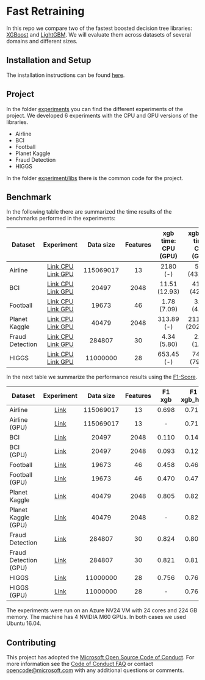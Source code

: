 # Fast Retraining

In this repo we compare two of the fastest boosted decision tree libraries: [XGBoost](https://github.com/dmlc/xgboost) and [LightGBM](https://github.com/microsoft/LightGBM). We will evaluate them across datasets of several domains and different sizes.

## Installation and Setup

The installation instructions can be found [here](./INSTALL.md).

## Project

In the folder [experiments](./experiments) you can find the different experiments of the project. We developed 6 experiments with the CPU and GPU versions of the libraries.

* Airline
* BCI
* Football
* Planet Kaggle
* Fraud Detection
* HIGGS

In the folder [experiment/libs](./experiment/libs) there is the common code for the project.

## Benchmark

In the following table there are summarized the time results of the benchmarks performed in the experiments:

| Dataset | Experiment | Data size | Features | xgb time: <br/> CPU (GPU) | xgb_hist time: <br/>CPU (GPU) | lgb time: <br/>CPU (GPU) |
| --- | :---: | :---: | :---: | :---: | :---: | :---: |
| Airline | [Link CPU](./experiments/01_airline.ipynb) <br/> [Link GPU](./experiments/01_airline_GPU.ipynb) | 115069017 | 13 | 2180 (-) | 578 (432.14) | 366 (210.92) |
| BCI | [Link CPU](./experiments/02_BCI.ipynb)<br/> [Link GPU](./experiments/02_BCI_GPU.ipynb) | 20497 | 2048 | 11.51 (12.93) | 41.84 (42.69) | 7.31 (2.76)|
| Football | [Link CPU](./experiments/03_football.ipynb)<br/> [Link GPU](./experiments/03_football_GPU.ipynb) | 19673 | 46 | 1.78 (7.09) | 3.57 (4.58) | 0.64 (0.97) |
| Planet Kaggle | [Link CPU](./experiments/04_PlanetKaggle.ipynb)<br/> [Link GPU](./experiments/04_PlanetKaggle_GPU.ipynb) | 40479 | 2048 | 313.89 (-) | 2115.28 (2028.43) | 194.57 (317.68)|
| Fraud Detection | [Link CPU](./experiments/05_FraudDetection.ipynb)<br/> [Link GPU](./experiments/05_FraudDetection_GPU.ipynb) | 284807 | 30 | 4.34 (5.80) | 2.01 (1.64) | 0.66 (0.29) |
| HIGGS | [Link CPU](./experiments/06_HIGGS.ipynb)<br/> [Link GPU](./experiments/06_HIGGS_GPU.ipynb) | 11000000 | 28 | 653.45 (-) | 74.42 (79.26) | 63.32 (55.90) |

In the next table we summarize the performance results using the [F1-Score](https://en.wikipedia.org/wiki/F1_score).

| Dataset | Experiment | Data size | Features | F1 xgb | F1 xgb_hist | F1 lgb |
| --- | :---: | :---: | :---: | :---: | :---: | :---: |
| Airline | [Link](./experiments/01_airline.ipynb) | 115069017 | 13 | 0.698 | 0.717 | 0.694 |
| Airline (GPU) | [Link](./experiments/01_airline_GPU.ipynb) | 115069017 | 13 | - | 0.718 | 0.717 |
| BCI | [Link](./experiments/02_BCI.ipynb) | 20497 | 2048 | 0.110 | 0.142 | 0.137 |
| BCI (GPU) | [Link](./experiments/02_BCI_GPU.ipynb) | 20497 | 2048 | 0.093 | 0.120 | 0.138 | 
| Football | [Link](./experiments/03_football.ipynb) | 19673 | 46 | 0.458 | 0.460 | 0.459 |
| Football (GPU) | [Link](./experiments/03_football_GPU.ipynb) | 19673 | 46 | 0.470 | 0.472 | 0.470 | 
| Planet Kaggle | [Link](./experiments/04_PlanetKaggle.ipynb) | 40479 | 2048 | 0.805 | 0.822 | 0.822 |
| Planet Kaggle (GPU) | [Link](./experiments/04_PlanetKaggle_GPU.ipynb) | 40479 | 2048 | - | 0.822 | 0.821 | 
| Fraud Detection | [Link](./experiments/05_FraudDetection.ipynb) | 284807 | 30 | 0.824 | 0.802 | 0.813 |
| Fraud Detection (GPU) | [Link](./experiments/05_FraudDetection_GPU.ipynb) | 284807 | 30 | 0.821 | 0.814 | 0.811 |
| HIGGS | [Link](./experiments/06_HIGGS.ipynb) | 11000000 | 28 | 0.756 | 0.761 | 0.761 |  
| HIGGS (GPU) | [Link](./experiments/06_HIGGS_GPU.ipynb) | 11000000 | 28 | - | 0.761 | 0.761 |

The experiments were run on an Azure NV24 VM with 24 cores and 224 GB memory. The machine has 4 NVIDIA M60 GPUs. In both cases we used Ubuntu 16.04.


## Contributing

This project has adopted the [Microsoft Open Source Code of Conduct](https://opensource.microsoft.com/codeofconduct/). For more information see the [Code of Conduct FAQ](https://opensource.microsoft.com/codeofconduct/faq/) or contact [opencode@microsoft.com](mailto:opencode@microsoft.com) with any additional questions or comments.

